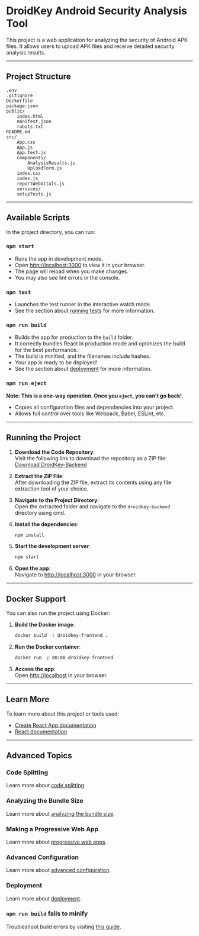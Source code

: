 # DroidKey Android Security Analysis Tool

This project is a web application for analyzing the security of Android APK files. It allows users to upload APK files and receive detailed security analysis results.

---

## Project Structure

```
.env
.gitignore
Dockerfile
package.json
public/
    index.html
    manifest.json
    robots.txt
README.md
src/
    App.css
    App.js
    App.test.js
    components/
        AnalysisResults.js
        UploadForm.js
    index.css
    index.js
    reportWebVitals.js
    services/
    setupTests.js
```

---

## Available Scripts

In the project directory, you can run:

### `npm start`

- Runs the app in development mode.
- Open [http://localhost:3000](http://localhost:3000) to view it in your browser.
- The page will reload when you make changes.
- You may also see lint errors in the console.

### `npm test`

- Launches the test runner in the interactive watch mode.
- See the section about [running tests](https://facebook.github.io/create-react-app/docs/running-tests) for more information.

### `npm run build`

- Builds the app for production to the `build` folder.
- It correctly bundles React in production mode and optimizes the build for the best performance.
- The build is minified, and the filenames include hashes.
- Your app is ready to be deployed!
- See the section about [deployment](https://facebook.github.io/create-react-app/docs/deployment) for more information.

### `npm run eject`

**Note: This is a one-way operation. Once you `eject`, you can't go back!**

- Copies all configuration files and dependencies into your project.
- Allows full control over tools like Webpack, Babel, ESLint, etc.

---

## Running the Project

1. **Download the Code Repository**:  
   Visit the following link to download the repository as a ZIP file:  
   [Download DroidKey-Backend](https://anonymous.4open.science/api/repo/DroidKey-Backend-A51A/zip)

2. **Extract the ZIP File**:  
   After downloading the ZIP file, extract its contents using any file extraction tool of your choice.

3. **Navigate to the Project Directory**:  
   Open the extracted folder and navigate to the `droidkey-backend` directory using cmd.

4. **Install the dependencies**:

   ```sh
   npm install
   ```

5. **Start the development server**:

   ```sh
   npm start
   ```

6. **Open the app**:  
   Navigate to [http://localhost:3000](http://localhost:3000) in your browser.

---

## Docker Support

You can also run the project using Docker:

1. **Build the Docker image**:

   ```sh
   docker build -t droidkey-frontend .
   ```

2. **Run the Docker container**:

   ```sh
   docker run -p 80:80 droidkey-frontend
   ```

3. **Access the app**:  
   Open [http://localhost](http://localhost) in your browser.

---

## Learn More

To learn more about this project or tools used:

- [Create React App documentation](https://facebook.github.io/create-react-app/docs/getting-started)
- [React documentation](https://reactjs.org/)

---

## Advanced Topics

### Code Splitting

Learn more about [code splitting](https://facebook.github.io/create-react-app/docs/code-splitting).

### Analyzing the Bundle Size

Learn more about [analyzing the bundle size](https://facebook.github.io/create-react-app/docs/analyzing-the-bundle-size).

### Making a Progressive Web App

Learn more about [progressive web apps](https://facebook.github.io/create-react-app/docs/making-a-progressive-web-app).

### Advanced Configuration

Learn more about [advanced configuration](https://facebook.github.io/create-react-app/docs/advanced-configuration).

### Deployment

Learn more about [deployment](https://facebook.github.io/create-react-app/docs/deployment).

### `npm run build` fails to minify

Troubleshoot build errors by visiting [this guide](https://facebook.github.io/create-react-app/docs/troubleshooting#npm-run-build-fails-to-minify).
